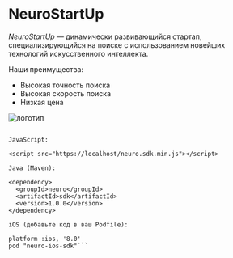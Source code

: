 # NeuroStartUp

*NeuroStartUp* — динамически развивающийся стартап, специализирующийся на поиске с использованием новейших технологий искусственного интеллекта.

Наши преимущества:
* Высокая точность поиска
* Высокая скорость поиска
* Низкая цена

![логотип](https://camo.githubusercontent.com/c6727c717cad1e4820481abb87524f90782445c5/68747470733a2f2f692e696d6775722e636f6d2f495a4f525769492e706e67)

```Вы можете встроить NeuroStartUp в ваши приложения с помощью следующих сниппетов (кусочков) кода.

JavaScript:

<script src="https://localhost/neuro.sdk.min.js"></script>

Java (Maven):

<dependency>
  <groupId>neuro</groupId>
  <artifactId>sdk</artifactId>
  <version>1.0.0</version>
</dependency>

iOS (добавьте код в ваш Podfile):

platform :ios, '8.0'
pod "neuro-ios-sdk"```
